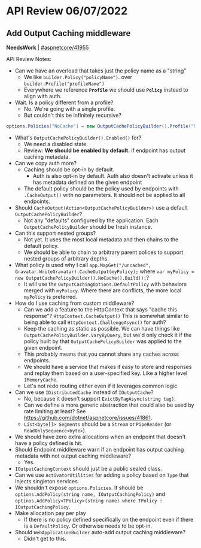 # API Review 06/07/2022

## Add Output Caching middleware

**NeedsWork** | [#aspnetcore/41955](https://github.com/dotnet/aspnetcore/issues/41955#issuecomment-1148057739)

API Review Notes:

- Can we have an overload that takes just the policy name as a "string"
  - We like `builder.Policy("policyName")`. over `builder.Profile("profileName")`
  - Everywhere we reference **`Profile`** we should use **`Policy`** instead to align with auth.
- Wait. Is a policy different from a profile?
  - No. We're going with a single profile.
  - But couldn't this be infinitely recursive?

```csharp
options.Policies["NoCache"] = new OutputCachePolicyBuilder().Profile("NoCache").Build();
```

- What's `OutputCachePolicyBuilder().Enabled()` for?
  - We need a disabled state.
  - Review: **We should be enabled by default.** if endpoint has output caching metadata.
- Can we copy auth more?
  - Caching should be opt-in by default.
    - Auth is also opt-in by default. Auth also doesn't activate unless it has metadata defined on the given endpoint
  - The default policy should be the policy used by endpoints with `.CacheOutput()` with no parameters. It should not be applied to all endpoints.
- Should `CacheOutput(Action<OutputCachePolicyBuilder>)` use a default `OutputCachePolicyBuilder`?
  - Not any "defaults" configured by the application. Each `OutputCachePolicyBuilder` should be fresh instance.
- Can this support nested groups?
  - Not yet. It uses the most local metadata and then chains to the default policy.
  - We should be able to chain to arbitrary parent polices to support nested groups of arbitrary depths.
- What policy is used why I call `app.MapGet("/uncached", Gravatar.WriteGravatar).CacheOutput(myPolicy);` where `var myPolicy = new OutputCachePolicyBuilder().NoCache().Build();`?
  - It will use the `OutputCachingOptions.DefaultPolicy` with behaviors merged with `myPolicy`. Where there are conflicts, the more local `myPolicy` is preferred.
- How do I use caching from custom middleware?
  - Can we add a feature to the HttpContext that says "cache this response"? `HttpContext.CacheOutput()` This is somewhat similar to being able to call `HttpContext.ChallengeAsync()` for auth?
  - Keep the caching as static as possible. We can have things like `OutputCachePolicyBuilder.VaryByQuery`, but we'd only check it if the policy built by that `OutputCachePolicyBuilder` was applied to the given endpoint.
  - This probably means that you cannot share any caches across endpoints.
  - We should have a service that makes it easy to store and responses and replay them based on a user-specified key. Like a higher level `IMemoryCache`.
  - Let's not redo routing either even if it leverages common logic.
- Can we use `IDistributedCache` instead of `IOutputCache`?
  - No, because it doesn't support `EvictByTagAsync(string tag)`.
  - Can we define a more generic abstraction that could also be used by rate limiting at least? See https://github.com/dotnet/aspnetcore/issues/41861.
  - `List<byte[]> Segments` should be a `Stream` or `PipeReader` (or `ReadOnlySequence<byte>`).
- We should have zero extra allocations when an endpoint that doesn't have a policy defined is hit.
- Should Endpoint middleware warn if an endpoint has output caching metadata with not output caching middleware?
  - Yes.
- `IOutputCachingContext` should just be a public sealed class.
- Can we use `ActivatorUtilities` for adding a policy based on `Type` that injects singleton services.
- We shouldn't expose `options.Policies`. It should be `options.AddPolicy(string name, IOutputCachingPolicy)` and `optinos.AddPolicy<TPolicy>(string name) where TPolicy : IOutputCachingPolicy`.
- Make allocation pay per play
  - If there is no policy defined specifically on the endpoint even if there is a `DefaultPolicy`. Or otherwise needs to be opt-in.
- Should `WebApplicationBuilder` auto-add output caching middleware?
  - Didn't get to this.
